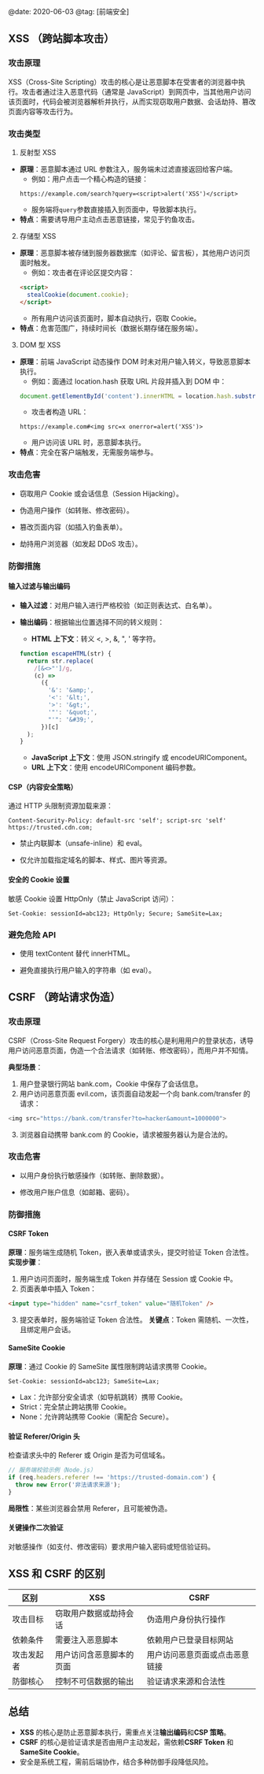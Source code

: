@date: 2020-06-03
@tag: [前端安全]

## XSS （跨站脚本攻击）

### 攻击原理

XSS（Cross-Site Scripting）攻击的核心是让恶意脚本在受害者的浏览器中执行。攻击者通过注入恶意代码（通常是 JavaScript）到网页中，当其他用户访问该页面时，代码会被浏览器解析并执行，从而实现窃取用户数据、会话劫持、篡改页面内容等攻击行为。

### 攻击类型

1. 反射型 XSS

- **原理**：恶意脚本通过 URL 参数注入，服务端未过滤直接返回给客户端。
  - 例如：用户点击一个精心构造的链接：
  ```http
  https://example.com/search?query=<script>alert('XSS')</script>
  ```
  - 服务端将`query`参数直接插入到页面中，导致脚本执行。
- **特点**：需要诱导用户主动点击恶意链接，常见于钓鱼攻击。

2. 存储型 XSS

- **原理**：恶意脚本被存储到服务器数据库（如评论、留言板），其他用户访问页面时触发。
  - 例如：攻击者在评论区提交内容：
  ```html
  <script>
    stealCookie(document.cookie);
  </script>
  ```
  - 所有用户访问该页面时，脚本自动执行，窃取 Cookie。
- **特点**：危害范围广，持续时间长（数据长期存储在服务端）。

3. DOM 型 XSS

- **原理**：前端 JavaScript 动态操作 DOM 时未对用户输入转义，导致恶意脚本执行。
  - 例如：面通过 location.hash 获取 URL 片段并插入到 DOM 中：
  ```js
  document.getElementById('content').innerHTML = location.hash.substring(1);
  ```
  - 攻击者构造 URL：
  ```
  https://example.com#<img src=x onerror=alert('XSS')>
  ```
  - 用户访问该 URL 时，恶意脚本执行。
- **特点**：完全在客户端触发，无需服务端参与。

### 攻击危害

- 窃取用户 Cookie 或会话信息（Session Hijacking）。

- 伪造用户操作（如转账、修改密码）。

- 篡改页面内容（如插入钓鱼表单）。

- 劫持用户浏览器（如发起 DDoS 攻击）。

### 防御措施

#### 输入过滤与输出编码

- **输入过滤**：对用户输入进行严格校验（如正则表达式、白名单）。

- **输出编码**：根据输出位置选择不同的转义规则：
  - **HTML 上下文**：转义 <, >, &, ", ' 等字符。
  ```js
  function escapeHTML(str) {
    return str.replace(
      /[&<>"']/g,
      (c) =>
        ({
          '&': '&amp;',
          '<': '&lt;',
          '>': '&gt;',
          '"': '&quot;',
          "'": '&#39;',
        })[c]
    );
  }
  ```
  - **JavaScript 上下文**：使用 JSON.stringify 或 encodeURIComponent。
  - **URL 上下文**：使用 encodeURIComponent 编码参数。

#### CSP（内容安全策略）

通过 HTTP 头限制资源加载来源：

```http
Content-Security-Policy: default-src 'self'; script-src 'self' https://trusted.cdn.com;
```

- 禁止内联脚本（unsafe-inline）和 eval。

- 仅允许加载指定域名的脚本、样式、图片等资源。

#### 安全的 Cookie 设置

敏感 Cookie 设置 HttpOnly（禁止 JavaScript 访问）：

```http
Set-Cookie: sessionId=abc123; HttpOnly; Secure; SameSite=Lax;
```

### 避免危险 API

- 使用 textContent 替代 innerHTML。

- 避免直接执行用户输入的字符串（如 eval）。

## CSRF （跨站请求伪造）

### 攻击原理

CSRF（Cross-Site Request Forgery）攻击的核心是利用用户的登录状态，诱导用户访问恶意页面，伪造一个合法请求（如转账、修改密码），而用户并不知情。

**典型场景**：

1. 用户登录银行网站 bank.com，Cookie 中保存了会话信息。
2. 用户访问恶意页面 evil.com，该页面自动发起一个向 bank.com/transfer 的请求：

```js
<img src="https://bank.com/transfer?to=hacker&amount=1000000">
```

3. 浏览器自动携带 bank.com 的 Cookie，请求被服务器认为是合法的。

### 攻击危害

- 以用户身份执行敏感操作（如转账、删除数据）。

- 修改用户账户信息（如邮箱、密码）。

### 防御措施

#### CSRF Token

**原理**：服务端生成随机 Token，嵌入表单或请求头，提交时验证 Token 合法性。
**实现步骤**：

1. 用户访问页面时，服务端生成 Token 并存储在 Session 或 Cookie 中。
2. 页面表单中插入 Token：

```html
<input type="hidden" name="csrf_token" value="随机Token" />
```

3. 提交表单时，服务端验证 Token 合法性。
   **关键点**：Token 需随机、一次性，且绑定用户会话。

#### SameSite Cookie

**原理**：通过 Cookie 的 SameSite 属性限制跨站请求携带 Cookie。

```http
Set-Cookie: sessionId=abc123; SameSite=Lax;
```

- Lax：允许部分安全请求（如导航跳转）携带 Cookie。
- Strict：完全禁止跨站携带 Cookie。
- None：允许跨站携带 Cookie（需配合 Secure）。

#### 验证 Referer/Origin 头

检查请求头中的 Referer 或 Origin 是否为可信域名。

```js
// 服务端校验示例（Node.js）
if (req.headers.referer !== 'https://trusted-domain.com') {
  throw new Error('非法请求来源');
}
```

**局限性**：某些浏览器会禁用 Referer，且可能被伪造。

#### 关键操作二次验证

对敏感操作（如支付、修改密码）要求用户输入密码或短信验证码。

## XSS 和 CSRF 的区别

| 区别       | XSS                      | CSRF                           |
| ---------- | ------------------------ | ------------------------------ |
| 攻击目标   | 窃取用户数据或劫持会话   | 伪造用户身份执行操作           |
| 依赖条件   | 需要注入恶意脚本         | 依赖用户已登录目标网站         |
| 攻击发起者 | 用户访问含恶意脚本的页面 | 用户访问恶意页面或点击恶意链接 |
| 防御核心   | 控制不可信数据的输出     | 验证请求来源和合法性           |

## 总结

- **XSS** 的核心是防止恶意脚本执行，需重点关注**输出编码**和**CSP 策略**。
- **CSRF** 的核心是验证请求是否由用户主动发起，需依赖**CSRF Token** 和 **SameSite Cookie**。
- 安全是系统工程，需前后端协作，结合多种防御手段降低风险。
